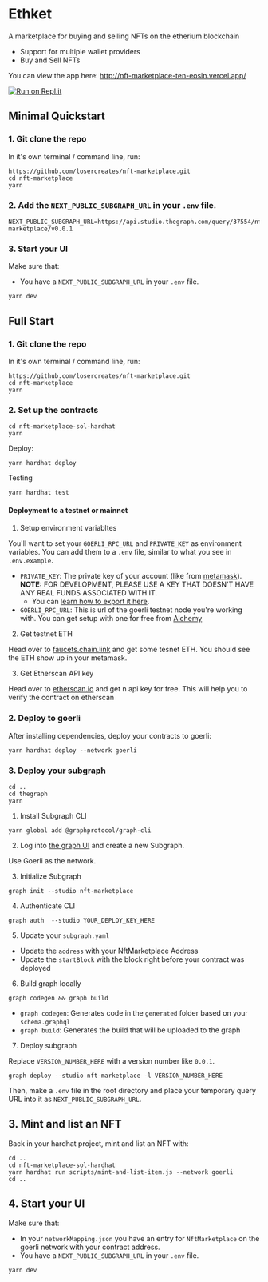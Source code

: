 # Ethket
A marketplace for buying and selling NFTs on the etherium blockchain

- Support for multiple wallet providers
- Buy and Sell NFTs

You can view the app here: http://nft-marketplace-ten-eosin.vercel.app/

[![Run on Repl.it](https://replit.com/badge/github/losercreates/nft-marketplace)](https://replit.com/new/github/losercreates/nft-marketplace)

## Minimal Quickstart

### 1. Git clone the repo
In it's own terminal / command line, run: 

```
https://github.com/losercreates/nft-marketplace.git
cd nft-marketplace
yarn
```
### 2. Add the `NEXT_PUBLIC_SUBGRAPH_URL` in your `.env` file.

```
NEXT_PUBLIC_SUBGRAPH_URL=https://api.studio.thegraph.com/query/37554/nft-marketplace/v0.0.1
```

### 3. Start your UI

Make sure that:
- You have a `NEXT_PUBLIC_SUBGRAPH_URL` in your `.env` file. 

```
yarn dev
```



## Full Start

### 1. Git clone the repo

In it's own terminal / command line, run: 

```
https://github.com/losercreates/nft-marketplace.git
cd nft-marketplace
yarn
```
### 2. Set up the contracts

```
cd nft-marketplace-sol-hardhat
yarn
```

Deploy:

```
yarn hardhat deploy
```
Testing

```
yarn hardhat test
```

#### Deployment to a testnet or mainnet

1. Setup environment variabltes

You'll want to set your `GOERLI_RPC_URL` and `PRIVATE_KEY` as environment variables. You can add them to a `.env` file, similar to what you see in `.env.example`.

- `PRIVATE_KEY`: The private key of your account (like from [metamask](https://metamask.io/)). **NOTE:** FOR DEVELOPMENT, PLEASE USE A KEY THAT DOESN'T HAVE ANY REAL FUNDS ASSOCIATED WITH IT.
  - You can [learn how to export it here](https://metamask.zendesk.com/hc/en-us/articles/360015289632-How-to-Export-an-Account-Private-Key).
- `GOERLI_RPC_URL`: This is url of the goerli testnet node you're working with. You can get setup with one for free from [Alchemy](https://alchemy.com/?a=673c802981)

2. Get testnet ETH

Head over to [faucets.chain.link](https://faucets.chain.link/) and get some tesnet ETH. You should see the ETH show up in your metamask.

3. Get Etherscan API key

Head over to [etherscan.io](https://etherscan.io/) and get n api key for free. This will help you to verify the contract on etherscan
### 2. Deploy to goerli 

After installing dependencies, deploy your contracts to goerli:

```
yarn hardhat deploy --network goerli
```

### 3. Deploy your subgraph

```
cd ..
cd thegraph
yarn
```
1. Install Subgraph CLI

```
yarn global add @graphprotocol/graph-cli
```

2. Log into [the graph UI](https://thegraph.com/studio/subgraph) and create a new Subgraph.

Use Goerli as the network. 

3. Initialize Subgraph

```
graph init --studio nft-marketplace
```

4. Authenticate CLI

```
graph auth  --studio YOUR_DEPLOY_KEY_HERE
```

5. Update your `subgraph.yaml`

- Update the `address` with your NftMarketplace Address
- Update the `startBlock` with the block right before your contract was deployed

6. Build graph locally

```
graph codegen && graph build
```

- `graph codegen`: Generates code in the `generated` folder based on your `schema.graphql`
- `graph build`: Generates the build that will be uploaded to the graph

7. Deploy subgraph

Replace `VERSION_NUMBER_HERE` with a version number like `0.0.1`. 

```
graph deploy --studio nft-marketplace -l VERSION_NUMBER_HERE
```

Then, make a `.env` file in the root directory and place your temporary query URL into it as `NEXT_PUBLIC_SUBGRAPH_URL`.

## 3. Mint and list an NFT
Back in your hardhat project, mint and list an NFT with:

```
cd ..
cd nft-marketplace-sol-hardhat
yarn hardhat run scripts/mint-and-list-item.js --network goerli
cd ..
```


## 4. Start your UI

Make sure that:
- In your `networkMapping.json` you have an entry for `NftMarketplace` on the goerli network with your contract address. 
- You have a `NEXT_PUBLIC_SUBGRAPH_URL` in your `.env` file. 

```
yarn dev
```

